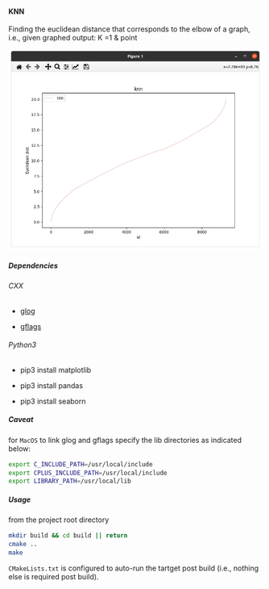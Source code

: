 #### KNN

Finding the euclidean distance that corresponds to the elbow of a graph, i.e., given graphed output: K =1 & point

![](https://raw.githubusercontent.com/edisonslightbulbs/knn-cpp/main/resources/demo.png)

##### Dependencies

###### CXX

*   [glog](https://github.com/google/glog)

*   [gflags](https://github.com/gflags/gflags)

###### Python3

*   pip3 install matplotlib

*   pip3 install pandas

*   pip3 install seaborn

##### Caveat

for `MacOS` to link glog and gflags specify the lib directories as indicated
below:

```bash
export C_INCLUDE_PATH=/usr/local/include
export CPLUS_INCLUDE_PATH=/usr/local/include
export LIBRARY_PATH=/usr/local/lib
```

##### Usage

from the project root directory

```bash
mkdir build && cd build || return
cmake ..
make
```

`CMakeLists.txt` is configured to auto-run the tartget post build (i.e., nothing else is required post build).
